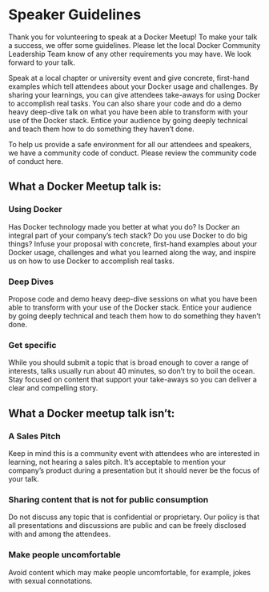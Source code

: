 # Speaker Guidelines

Thank you for volunteering to speak at a Docker Meetup! To make your talk a success, we offer some guidelines.  Please let the local Docker Community Leadership Team know of any other requirements you may have. We look forward to your talk.

Speak at a local chapter or university event and give concrete, first-hand examples which tell attendees about your Docker usage and challenges. By sharing your learnings, you can give attendees take-aways for using Docker to accomplish real tasks. You can also share your code and do a demo heavy deep-dive talk on what you have been able to transform with your use of the Docker stack. Entice your audience by going deeply technical and teach them how to do something they haven’t done. 

To help us provide a safe environment for all our attendees and speakers,  we have a community code of conduct. Please review the community code of conduct here. 

## What a Docker Meetup talk is: 

### Using Docker
Has Docker technology made you better at what you do? Is Docker an integral part of your company’s tech stack? Do you use Docker to do big things? Infuse your proposal with concrete, first-hand examples about your Docker usage, challenges and what you learned along the way, and inspire us on how to use Docker to accomplish real tasks.

### Deep Dives
Propose code and demo heavy deep-dive sessions on what you have been able to transform with your use of the Docker stack. Entice your audience by going deeply technical and teach them how to do something they haven’t done.

### Get specific
While you should submit a topic that is broad enough to cover a range of interests, talks usually run about 40 minutes, so don’t try to boil the ocean. Stay focused on content that support your take-aways so you can deliver a clear and compelling story.


## What a Docker meetup talk isn’t:

### A Sales Pitch
Keep in mind this is a community event with attendees who are interested in learning, not hearing a sales pitch. It’s acceptable to mention your company’s product during a presentation but it should never be the focus of your talk. 

### Sharing content that is not for public consumption
Do not discuss any topic that is confidential or proprietary. Our policy is that all presentations and discussions are public and can be freely disclosed with and among the attendees. 

### Make people uncomfortable
Avoid content which may make people uncomfortable, for example, jokes with sexual connotations.
